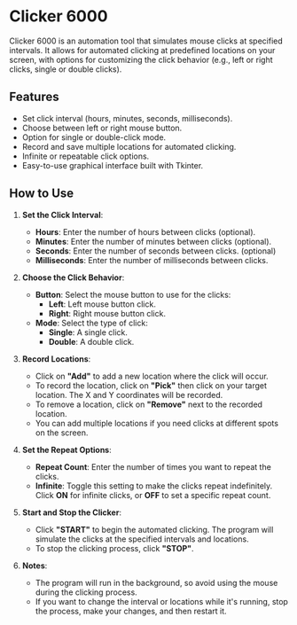 # Clicker 6000

Clicker 6000 is an automation tool that simulates mouse clicks at specified intervals. It allows for automated clicking at predefined locations on your screen, with options for customizing the click behavior (e.g., left or right clicks, single or double clicks).

## Features

- Set click interval (hours, minutes, seconds, milliseconds).
- Choose between left or right mouse button.
- Option for single or double-click mode.
- Record and save multiple locations for automated clicking.
- Infinite or repeatable click options.
- Easy-to-use graphical interface built with Tkinter.

## How to Use

1. **Set the Click Interval**:
   - **Hours**: Enter the number of hours between clicks (optional).
   - **Minutes**: Enter the number of minutes between clicks (optional).
   - **Seconds**: Enter the number of seconds between clicks. (optional)
   - **Milliseconds**: Enter the number of milliseconds between clicks.

2. **Choose the Click Behavior**:
   - **Button**: Select the mouse button to use for the clicks:
     - **Left**: Left mouse button click.
     - **Right**: Right mouse button click.
   - **Mode**: Select the type of click:
     - **Single**: A single click.
     - **Double**: A double click.

3. **Record Locations**:
   - Click on **"Add"** to add a new location where the click will occur.
   - To record the location, click on **"Pick"** then click on your target location. The X and Y coordinates will be recorded.
   - To remove a location, click on **"Remove"** next to the recorded location.
   - You can add multiple locations if you need clicks at different spots on the screen.

4. **Set the Repeat Options**:
   - **Repeat Count**: Enter the number of times you want to repeat the clicks.
   - **Infinite**: Toggle this setting to make the clicks repeat indefinitely. Click **ON** for infinite clicks, or **OFF** to set a specific repeat count.

5. **Start and Stop the Clicker**:
   - Click **"START"** to begin the automated clicking. The program will simulate the clicks at the specified intervals and locations.
   - To stop the clicking process, click **"STOP"**.

6. **Notes**:
   - The program will run in the background, so avoid using the mouse during the clicking process.
   - If you want to change the interval or locations while it's running, stop the process, make your changes, and then restart it.
